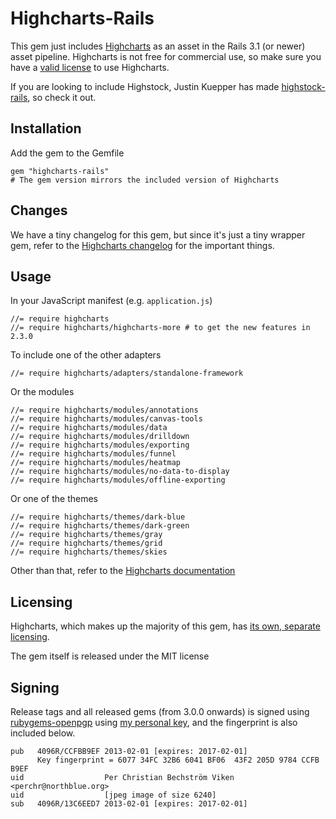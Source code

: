 # Highcharts-Rails

This gem just includes [Highcharts](http://highcharts.com/) as an asset in the Rails 3.1 (or newer) asset pipeline.
Highcharts is not free for commercial use, so make sure you have a [valid license](http://highcharts.com/license) to use Highcharts.

If you are looking to include Highstock, Justin Kuepper has made [highstock-rails](https://github.com/justinkuepper/highstock-rails), so check it out.

## Installation

Add the gem to the Gemfile

    gem "highcharts-rails"
    # The gem version mirrors the included version of Highcharts

## Changes

We have a tiny changelog for this gem, but since it's just a tiny wrapper gem,
refer to the [Highcharts changelog](http://www.highcharts.com/documentation/changelog#highcharts)
for the important things.

## Usage

In your JavaScript manifest (e.g. `application.js`)

    //= require highcharts
    //= require highcharts/highcharts-more # to get the new features in 2.3.0

To include one of the other adapters

    //= require highcharts/adapters/standalone-framework

Or the modules

    //= require highcharts/modules/annotations
    //= require highcharts/modules/canvas-tools
    //= require highcharts/modules/data
    //= require highcharts/modules/drilldown
    //= require highcharts/modules/exporting
    //= require highcharts/modules/funnel
    //= require highcharts/modules/heatmap
    //= require highcharts/modules/no-data-to-display
    //= require highcharts/modules/offline-exporting

Or one of the themes

    //= require highcharts/themes/dark-blue
    //= require highcharts/themes/dark-green
    //= require highcharts/themes/gray
    //= require highcharts/themes/grid
    //= require highcharts/themes/skies

Other than that, refer to the [Highcharts documentation](http://www.highcharts.com/docs)

## Licensing

Highcharts, which makes up the majority of this gem, has [its own, separate licensing](http://shop.highsoft.com/highcharts.html).

The gem itself is released under the MIT license

## Signing

Release tags and all released gems (from 3.0.0 onwards) is signed using [rubygems-openpgp](https://www.rubygems-openpgp-ca.org/) using [my personal key](https://eastblue.org/blag/contact/), and the fingerprint is also included below.

    pub   4096R/CCFBB9EF 2013-02-01 [expires: 2017-02-01]
          Key fingerprint = 6077 34FC 32B6 6041 BF06  43F2 205D 9784 CCFB B9EF
    uid                  Per Christian Bechström Viken <perchr@northblue.org>
    uid                  [jpeg image of size 6240]
    sub   4096R/13C6EED7 2013-02-01 [expires: 2017-02-01]
